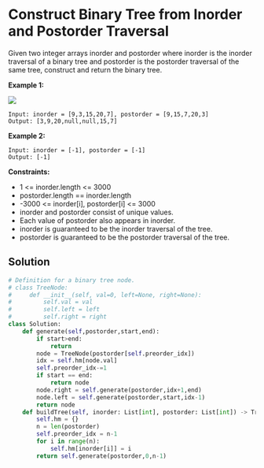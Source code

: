 <h1>Construct Binary Tree from Inorder and Postorder Traversal</h1>

<p>
Given two integer arrays inorder and postorder where inorder is the inorder traversal of a binary tree and postorder is the postorder traversal of the same tree, construct and return the binary tree.
</p>

<b>Example 1:</b>

<img src="https://assets.leetcode.com/uploads/2021/02/19/tree.jpg">

    Input: inorder = [9,3,15,20,7], postorder = [9,15,7,20,3]
    Output: [3,9,20,null,null,15,7]
    
<b>Example 2:</b>

    Input: inorder = [-1], postorder = [-1]
    Output: [-1]

<b>Constraints:</b>

- 1 <= inorder.length <= 3000
- postorder.length == inorder.length
- -3000 <= inorder[i], postorder[i] <= 3000
- inorder and postorder consist of unique values.
- Each value of postorder also appears in inorder.
- inorder is guaranteed to be the inorder traversal of the tree.
- postorder is guaranteed to be the postorder traversal of the tree.

<h2>Solution</h2>

```python
# Definition for a binary tree node.
# class TreeNode:
#     def __init__(self, val=0, left=None, right=None):
#         self.val = val
#         self.left = left
#         self.right = right
class Solution:
    def generate(self,postorder,start,end):
        if start>end:
            return
        node = TreeNode(postorder[self.preorder_idx])
        idx = self.hm[node.val]
        self.preorder_idx-=1
        if start == end:
            return node
        node.right = self.generate(postorder,idx+1,end)
        node.left = self.generate(postorder,start,idx-1)
        return node
    def buildTree(self, inorder: List[int], postorder: List[int]) -> TreeNode:
        self.hm = {}
        n = len(postorder)
        self.preorder_idx = n-1
        for i in range(n):
            self.hm[inorder[i]] = i
        return self.generate(postorder,0,n-1)
```
